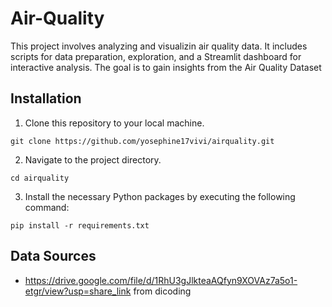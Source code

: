# Air-Quality
This project involves analyzing and visualizin air quality data. It includes scripts for data preparation, exploration, and a Streamlit dashboard for interactive analysis. The goal is to gain insights from the Air Quality Dataset

## Installation
1. Clone this repository to your local machine.
```
git clone https://github.com/yosephine17vivi/airquality.git
```

2. Navigate to the project directory.
```
cd airquality
```
   
3. Install the necessary Python packages by executing the following command:
```
pip install -r requirements.txt
```

## Data Sources 
- https://drive.google.com/file/d/1RhU3gJlkteaAQfyn9XOVAz7a5o1-etgr/view?usp=share_link from dicoding
